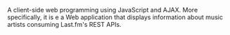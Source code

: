 A client-side web programming using JavaScript and AJAX. 
More specifically, it is e a Web application that displays information about music artists consuming Last.fm's REST APIs.
